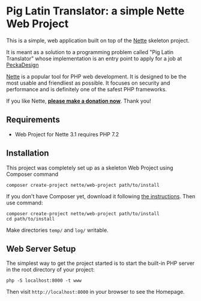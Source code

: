Pig Latin Translator: a simple Nette Web Project
=================

This is a simple, web application built on top of the 
[Nette](https://nette.org) skeleton project.

It is meant as a solution to a programming problem called
"Pig Latin Translator" whose implementation is an entry point
to apply for a job at [PeckaDesign](https://www.peckadesign.cz/kariera/junior-php-developer)

[Nette](https://nette.org) is a popular tool for PHP web development.
It is designed to be the most usable and friendliest as possible. It focuses
on security and performance and is definitely one of the safest PHP frameworks.

If you like Nette, **[please make a donation now](https://nette.org/donate)**. Thank you!


Requirements
------------

- Web Project for Nette 3.1 requires PHP 7.2


Installation
------------

This project was completely set up as a skeleton Web Project
using Composer command
```shell
composer create-project nette/web-project path/to/install
```
If you don't have Composer yet,
download it following [the instructions](https://doc.nette.org/composer). Then use command:

	composer create-project nette/web-project path/to/install
	cd path/to/install


Make directories `temp/` and `log/` writable.


Web Server Setup
----------------

The simplest way to get the project started is to start
the built-in PHP server in the root directory of your project:

	php -S localhost:8000 -t www

Then visit `http://localhost:8000` in your browser to see the Homepage.
